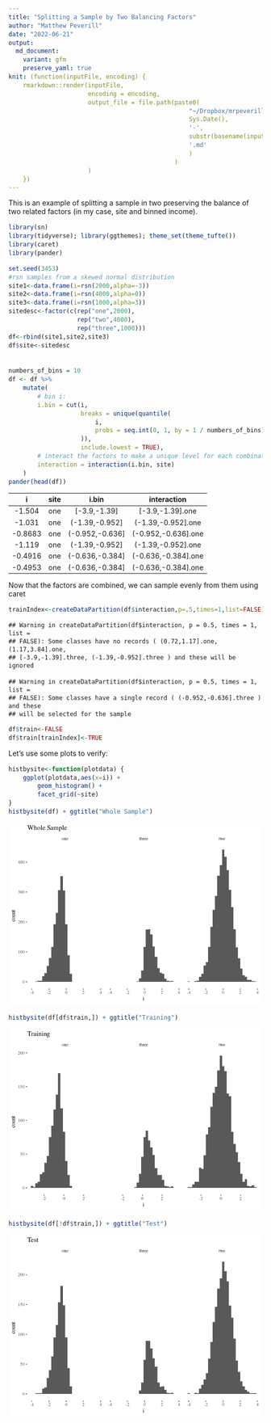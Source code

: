 ```yaml
---
title: "Splitting a Sample by Two Balancing Factors"
author: "Matthew Peverill"
date: "2022-06-21"
output:
  md_document:
    variant: gfm
    preserve_yaml: true
knit: (function(inputFile, encoding) {
    rmarkdown::render(inputFile,
                      encoding = encoding,
                      output_file = file.path(paste0(
                                                  "~/Dropbox/mrpeverill-website/_posts/",
                                                  Sys.Date(),
                                                  '-',
                                                  substr(basename(inputFile), 1, nchar(basename(inputFile)) - 4),
                                                  '.md'
                                                  )
                                              )
                      )
    })
---
```


This is an example of splitting a sample in two preserving the balance
of two related factors (in my case, site and binned income).

``` r
library(sn)
library(tidyverse); library(ggthemes); theme_set(theme_tufte())
library(caret)
library(pander)
```

``` r
set.seed(3453)
#rsn samples from a skewed normal distribution
site1<-data.frame(i=rsn(2000,alpha=-3))
site2<-data.frame(i=rsn(4000,alpha=0))
site3<-data.frame(i=rsn(1000,alpha=3))
sitedesc<-factor(c(rep("one",2000),
                   rep("two",4000),
                   rep("three",1000)))
df<-rbind(site1,site2,site3)
df$site<-sitedesc


numbers_of_bins = 10
df <- df %>%
    mutate(
        # bin i:
        i.bin = cut(i,
                    breaks = unique(quantile(
                        i,
                        probs = seq.int(0, 1, by = 1 / numbers_of_bins)
                    )),
                    include.lowest = TRUE),
        # interact the factors to make a unique level for each combination.
        interaction = interaction(i.bin, site) 
    )
pander(head(df))
```

|    i    | site |      i.bin       |     interaction      |
|:-------:|:----:|:----------------:|:--------------------:|
| -1.504  | one  |  \[-3.9,-1.39\]  |  \[-3.9,-1.39\].one  |
| -1.031  | one  | (-1.39,-0.952\]  | (-1.39,-0.952\].one  |
| -0.8683 | one  | (-0.952,-0.636\] | (-0.952,-0.636\].one |
| -1.119  | one  | (-1.39,-0.952\]  | (-1.39,-0.952\].one  |
| -0.4916 | one  | (-0.636,-0.384\] | (-0.636,-0.384\].one |
| -0.4953 | one  | (-0.636,-0.384\] | (-0.636,-0.384\].one |

Now that the factors are combined, we can sample evenly from them using
caret

``` r
trainIndex<-createDataPartition(df$interaction,p=.5,times=1,list=FALSE)
```

    ## Warning in createDataPartition(df$interaction, p = 0.5, times = 1, list =
    ## FALSE): Some classes have no records ( (0.72,1.17].one, (1.17,3.84].one,
    ## [-3.9,-1.39].three, (-1.39,-0.952].three ) and these will be ignored

    ## Warning in createDataPartition(df$interaction, p = 0.5, times = 1, list =
    ## FALSE): Some classes have a single record ( (-0.952,-0.636].three ) and these
    ## will be selected for the sample

``` r
df$train<-FALSE
df$train[trainIndex]<-TRUE
```

Let’s use some plots to verify:

``` r
histbysite<-function(plotdata) {
    ggplot(plotdata,aes(x=i)) +
        geom_histogram() +
        facet_grid(~site)
}
histbysite(df) + ggtitle("Whole Sample")
```

![](/assets/img/BalancedSamplingTest/unnamed-chunk-4-1.png)<!-- -->

``` r
histbysite(df[df$train,]) + ggtitle("Training")
```

![](/assets/img/BalancedSamplingTest/unnamed-chunk-4-2.png)<!-- -->

``` r
histbysite(df[!df$train,]) + ggtitle("Test")
```

![](/assets/img/BalancedSamplingTest/unnamed-chunk-4-3.png)<!-- -->
